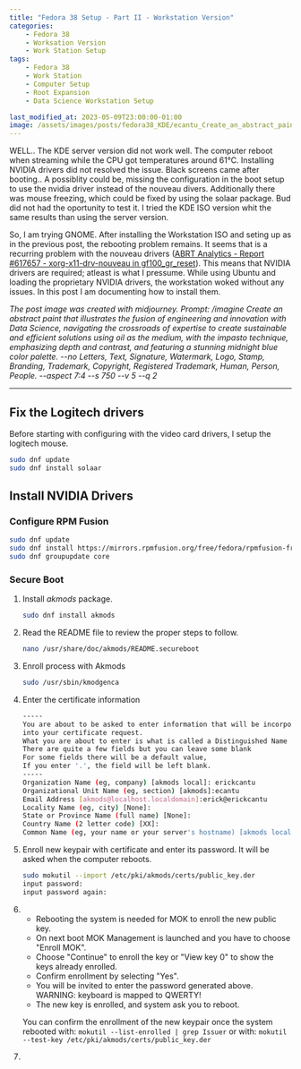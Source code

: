 ```yaml
---
title: "Fedora 38 Setup - Part II - Workstation Version" 
categories: 
    - Fedora 38
    - Worksation Version
    - Work Station Setup
tags: 
    - Fedora 38
    - Work Station
    - Computer Setup
    - Root Expansion
    - Data Science Workstation Setup

last_modified_at: 2023-05-09T23:00:00-01:00
image: /assets/images/posts/fedora38_KDE/ecantu_Create_an_abstract_paint_that_illustrates_the_fusion_of__0af24d51-1ddd-4b05-99e1-fb2ef32ee269.png
---
```


WELL.. The KDE server version did not work well. The computer reboot when streaming while the CPU got temperatures around 61&deg;C. Installing NVIDIA drivers did not resolved the issue. Black screens came after booting.. A possiblity could be, missing the configuration in the boot setup to use the nvidia driver instead of the nouveau divers. Additionally there was mouse freezing, which could be fixed by using the solaar package. Bud did not had the oportunity to test it. I tried the KDE ISO version whit the same results than using the server version. 

So, I am trying GNOME.  After installing the Workstation ISO and seting up as in the previous post, the rebooting problem remains. It seems that is a recurring problem with the nouveau drivers ([ABRT Analytics - Report #617657 - xorg-x11-drv-nouveau in gf100_gr_reset](https://retrace.fedoraproject.org/faf/reports/617657/)). This means that NVIDIA drivers are required; atleast is what I pressume. While using Ubuntu and loading the proprietary NVIDIA drivers, the workstation woked without any issues. In this post I am documenting how to install them. 

*The post image was created with midjourney. Prompt: /imagine Create an abstract paint that illustrates the fusion of engineering and innovation with Data Science, navigating the crossroads of expertise to create sustainable and efficient solutions using oil as the medium, with the impasto technique, emphasizing depth and contrast, and featuring a stunning midnight blue color palette. --no Letters, Text, Signature, Watermark, Logo, Stamp, Branding, Trademark, Copyright, Registered Trademark, Human, Person, People. --aspect 7:4 --s 750 --v 5 --q 2*  

---

## Fix the Logitech drivers

Before starting with configuring with the video card drivers, I setup the logitech mouse. 

```bash
sudo dnf update
sudo dnf install solaar 
```

## Install NVIDIA Drivers

### Configure RPM Fusion

```bash
sudo dnf update
sudo dnf install https://mirrors.rpmfusion.org/free/fedora/rpmfusion-free-release-$(rpm -E %fedora).noarch.rpm https://mirrors.rpmfusion.org/nonfree/fedora/rpmfusion-nonfree-release-$(rpm -E %fedora).noarch.rpm
sudo dnf groupupdate core
```

### Secure Boot

1. Install *akmods* package. 
   
   ```bash
   sudo dnf install akmods
   ```

2. Read the README file to review the proper steps to follow.
   
   ```bash
   nano /usr/share/doc/akmods/README.secureboot
   ```

3. Enroll process with Akmods
   
   ```bash
   sudo /usr/sbin/kmodgenca
   ```

4. Enter the certificate information
   
   ```bash
   -----
   You are about to be asked to enter information that will be incorporated
   into your certificate request.
   What you are about to enter is what is called a Distinguished Name or a DN.
   There are quite a few fields but you can leave some blank
   For some fields there will be a default value,
   If you enter '.', the field will be left blank.
   -----
   Organization Name (eg, company) [akmods local]: erickcantu
   Organizational Unit Name (eg, section) [akmods]:ecantu
   Email Address [akmods@localhost.localdomain]:erick@erickcantu
   Locality Name (eg, city) [None]:
   State or Province Name (full name) [None]:
   Country Name (2 letter code) [XX]:
   Common Name (eg, your name or your server's hostname) [akmods local signing CA]:
   ```

5. Enroll new keypair with certificate and enter its password. It will be asked when the computer reboots. 
   
   ```bash
   sudo mokutil --import /etc/pki/akmods/certs/public_key.der
   input password: 
   input password again: 
   ```

6. - Rebooting the system is needed for MOK to enroll the new public key.
   - On next boot MOK Management is launched and you have to choose
     "Enroll MOK".
   - Choose "Continue" to enroll the key or "View key 0" to show the keys
     already enrolled.
   - Confirm enrollment by selecting "Yes".
   - You will be invited to enter the password generated above.
     WARNING: keyboard is mapped to QWERTY!
   - The new key is enrolled, and system ask you to reboot.
   
   You can confirm the enrollment of the new keypair once the system
   rebooted with:
    `mokutil --list-enrolled | grep Issuer`
   or with:
    `mokutil --test-key /etc/pki/akmods/certs/public_key.der`

7. 
